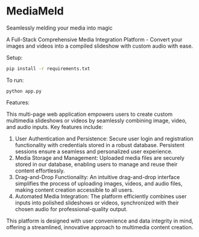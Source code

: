 # MediaMeld
Seamlessly melding your media into magic

A Full-Stack Comprehensive Media Integration Platform - Convert your images and videos into a compiled slideshow with custom audio with ease.

Setup:

```zsh
pip install -r requirements.txt
```

To run:

```
python app.py
```

Features:

This multi-page web application empowers users to create custom multimedia slideshows or videos by seamlessly combining image, video, and audio inputs. Key features include:
1. User Authentication and Persistence: Secure user login and registration functionality with credentials stored in a robust database. Persistent sessions ensure a seamless and personalized user experience.
2. Media Storage and Management: Uploaded media files are securely stored in our database, enabling users to manage and reuse their content effortlessly.
3. Drag-and-Drop Functionality: An intuitive drag-and-drop interface simplifies the process of uploading images, videos, and audio files, making content creation accessible to all users.
4. Automated Media Integration: The platform efficiently combines user inputs into polished slideshows or videos, synchronized with their chosen audio for professional-quality output.

This platform is designed with user convenience and data integrity in mind, offering a streamlined, innovative approach to multimedia content creation.
